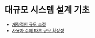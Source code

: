 # 대규모 시스템 설계 기초 

- [개략적인 규모 추정](./Books/Chapter02.md)
- [사용자 수에 따른 규모 확장성](./Books/Chapter01.md)


